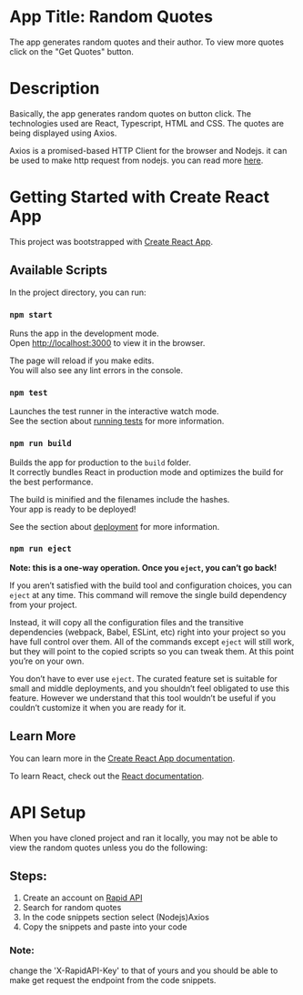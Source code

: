 # App Title: Random Quotes

The app generates random quotes and their author. To view more quotes click on the "Get Quotes" button.


# Description

Basically, the app generates random quotes on button click. The technologies used are React, Typescript, HTML and CSS. The quotes are being displayed using Axios. 

Axios is a promised-based HTTP Client for the browser and Nodejs. it can be used to make http request from 
nodejs. you can read more [here](https://axios-http.com/docs/intro).

# Getting Started with Create React App

This project was bootstrapped with [Create React App](https://github.com/facebook/create-react-app).

## Available Scripts

In the project directory, you can run:

### `npm start`

Runs the app in the development mode.\
Open [http://localhost:3000](http://localhost:3000) to view it in the browser.

The page will reload if you make edits.\
You will also see any lint errors in the console.

### `npm test`

Launches the test runner in the interactive watch mode.\
See the section about [running tests](https://facebook.github.io/create-react-app/docs/running-tests) for more information.

### `npm run build`

Builds the app for production to the `build` folder.\
It correctly bundles React in production mode and optimizes the build for the best performance.

The build is minified and the filenames include the hashes.\
Your app is ready to be deployed!

See the section about [deployment](https://facebook.github.io/create-react-app/docs/deployment) for more information.

### `npm run eject`

**Note: this is a one-way operation. Once you `eject`, you can’t go back!**

If you aren’t satisfied with the build tool and configuration choices, you can `eject` at any time. This command will remove the single build dependency from your project.

Instead, it will copy all the configuration files and the transitive dependencies (webpack, Babel, ESLint, etc) right into your project so you have full control over them. All of the commands except `eject` will still work, but they will point to the copied scripts so you can tweak them. At this point you’re on your own.

You don’t have to ever use `eject`. The curated feature set is suitable for small and middle deployments, and you shouldn’t feel obligated to use this feature. However we understand that this tool wouldn’t be useful if you couldn’t customize it when you are ready for it.

## Learn More

You can learn more in the [Create React App documentation](https://facebook.github.io/create-react-app/docs/getting-started).

To learn React, check out the [React documentation](https://reactjs.org/).

# API Setup

When you have cloned project and ran it locally, you may not be able to view the random quotes unless you do the following:

## Steps:
1. Create an account on [Rapid API](https://rapidapi.com)
2. Search for random quotes
3. In the code snippets section select (Nodejs)Axios
4. Copy the snippets and paste into your code 

### Note:

change the 'X-RapidAPI-Key' to that of yours and you should be able to make get request the endpoint from the code snippets. 
